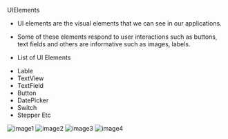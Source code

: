  UIElements
* UI elements are the visual elements that we can see in our applications. 
* Some of these elements respond to user interactions such as buttons, text fields and others are informative such as images, labels.

* List of UI Elements
- Lable
- TextView
- TextField
- Button
- DatePicker
- Switch
- Stepper Etc

![image1](https://user-images.githubusercontent.com/85922433/122572502-6f297c80-d06b-11eb-96a8-340d9a4b20f8.jpeg)
![image2](https://user-images.githubusercontent.com/85922433/122572514-718bd680-d06b-11eb-9fe5-fcc843bfee43.jpeg)
![image3](https://user-images.githubusercontent.com/85922433/122572526-72bd0380-d06b-11eb-951d-a6085497c362.jpeg)
![image4](https://user-images.githubusercontent.com/85922433/122572532-7486c700-d06b-11eb-9e12-fda0f23eed59.jpeg)

